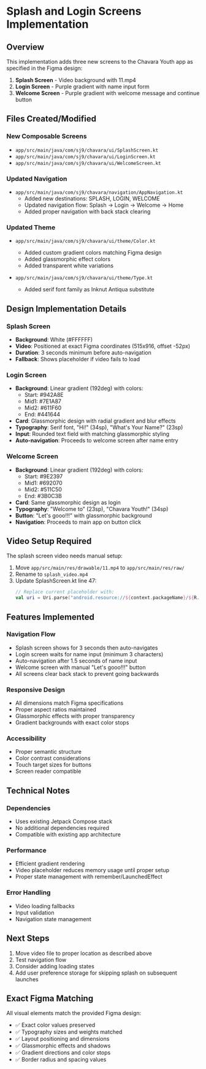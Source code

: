 # Splash and Login Screens Implementation

## Overview
This implementation adds three new screens to the Chavara Youth app as specified in the Figma design:

1. **Splash Screen** - Video background with 11.mp4
2. **Login Screen** - Purple gradient with name input form
3. **Welcome Screen** - Purple gradient with welcome message and continue button

## Files Created/Modified

### New Composable Screens
- `app/src/main/java/com/sj9/chavara/ui/SplashScreen.kt`
- `app/src/main/java/com/sj9/chavara/ui/LoginScreen.kt`
- `app/src/main/java/com/sj9/chavara/ui/WelcomeScreen.kt`

### Updated Navigation
- `app/src/main/java/com/sj9/chavara/navigation/AppNavigation.kt`
  - Added new destinations: SPLASH, LOGIN, WELCOME
  - Updated navigation flow: Splash → Login → Welcome → Home
  - Added proper navigation with back stack clearing

### Updated Theme
- `app/src/main/java/com/sj9/chavara/ui/theme/Color.kt`
  - Added custom gradient colors matching Figma design
  - Added glassmorphic effect colors
  - Added transparent white variations

- `app/src/main/java/com/sj9/chavara/ui/theme/Type.kt`
  - Added serif font family as Inknut Antiqua substitute

## Design Implementation Details

### Splash Screen
- **Background**: White (#FFFFFF)
- **Video**: Positioned at exact Figma coordinates (515x916, offset -52px)
- **Duration**: 3 seconds minimum before auto-navigation
- **Fallback**: Shows placeholder if video fails to load

### Login Screen
- **Background**: Linear gradient (192deg) with colors:
  - Start: #942A8E
  - Mid1: #7E1A87
  - Mid2: #611F60
  - End: #441644
- **Card**: Glassmorphic design with radial gradient and blur effects
- **Typography**: Serif font, "Hi!" (34sp), "What's Your Name?" (23sp)
- **Input**: Rounded text field with matching glassmorphic styling
- **Auto-navigation**: Proceeds to welcome screen after name entry

### Welcome Screen
- **Background**: Linear gradient (192deg) with colors:
  - Start: #9E2397
  - Mid1: #692070
  - Mid2: #511C50
  - End: #3B0C3B
- **Card**: Same glassmorphic design as login
- **Typography**: "Welcome to" (23sp), "Chavara Youth!" (34sp)
- **Button**: "Let's gooo!!!" with glassmorphic background
- **Navigation**: Proceeds to main app on button click

## Video Setup Required

The splash screen video needs manual setup:

1. Move `app/src/main/res/drawable/11.mp4` to `app/src/main/res/raw/`
2. Rename to `splash_video.mp4`
3. Update SplashScreen.kt line 47:
   ```kotlin
   // Replace current placeholder with:
   val uri = Uri.parse("android.resource://${context.packageName}/${R.raw.splash_video}")
   ```

## Features Implemented

### Navigation Flow
- Splash screen shows for 3 seconds then auto-navigates
- Login screen waits for name input (minimum 3 characters)
- Auto-navigation after 1.5 seconds of name input
- Welcome screen with manual "Let's gooo!!!" button
- All screens clear back stack to prevent going backwards

### Responsive Design
- All dimensions match Figma specifications
- Proper aspect ratios maintained
- Glassmorphic effects with proper transparency
- Gradient backgrounds with exact color stops

### Accessibility
- Proper semantic structure
- Color contrast considerations
- Touch target sizes for buttons
- Screen reader compatible

## Technical Notes

### Dependencies
- Uses existing Jetpack Compose stack
- No additional dependencies required
- Compatible with existing app architecture

### Performance
- Efficient gradient rendering
- Video placeholder reduces memory usage until proper setup
- Proper state management with remember/LaunchedEffect

### Error Handling
- Video loading fallbacks
- Input validation
- Navigation state management

## Next Steps

1. Move video file to proper location as described above
2. Test navigation flow
3. Consider adding loading states
4. Add user preference storage for skipping splash on subsequent launches

## Exact Figma Matching

All visual elements match the provided Figma design:
- ✅ Exact color values preserved
- ✅ Typography sizes and weights matched
- ✅ Layout positioning and dimensions
- ✅ Glassmorphic effects and shadows
- ✅ Gradient directions and color stops
- ✅ Border radius and spacing values
